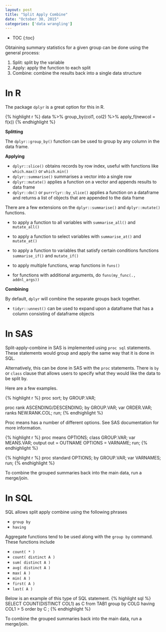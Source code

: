 ```yaml
---
layout: post
title: "Split Apply Combine"
date: "October 30, 2015"
categories: ['data wrangling']
---
```


* TOC
{:toc}



Obtaining summary statistics for a given group can be done using the general process:

1. Split: split by the variable
2. Apply: apply the function to each split
3. Combine: combine the results back into a single data structure

# In R

The package `dplyr` is a great option for this in R.


{% highlight r %}
data %>%
  group_by(col1, col2) %>%
  apply_f(newcol = f(x))
{% endhighlight %}


**Splitting**

The `dplyr::group_by()` function can be used to group by any column in the data frame. 

**Applying**

* `dplyr::slice()` obtains records by row index, useful with functions like `which.max()` or `which.min()`
* `dplyr::summarise()` summarises a vector into a single row 
* `dplyr::mutate()` applies a function on a vector and appends results to data frame
* `dplyr::do()` or `purrrlyr::by_slice()` applies a function on a dataframe and returns a list of objects that are appended to the data frame

There are a few extensions on the `dplyr::summarise()` and `dplyr::mutate()` functions. 

* to apply a function to all variables with `summarise_all()` and `mutate_all()` 
* to apply a function to select variables with `summarise_at()` and `mutate_at()`
* to apply a function to variables that satisfy certain conditions functions `summarise_if()` and `mutate_if()`

* to apply multiple functions, wrap functions in `funs()`
* for functions with additional arguments, do `funs(my_func(., addnl_args))`

**Combining**

By default, `dplyr` will combine the separate groups back together. 

* `tidyr::unnest()` can be used to expand upon a dataframe that has a column consisting of dataframe objects

# In SAS

Split-apply-combine in SAS is implemented using `proc sql` statements. These statements would group and apply the same way that it is done in SQL. 

Alternatively, this can be done in SAS with the `proc` statements. There is `by` or `class` clause that allows users to specify what they would like the data to be split by.

Here are a few examples.


{% highlight r %}
proc sort; by GROUP.VAR;

proc rank ASCENDING/DESCENDING;
by GROUP.VAR;
var ORDER.VAR;
ranks NEW.RANK.COL;
run;
{% endhighlight %}

Proc means has a number of different options. See SAS documentation for more information.

{% highlight r %}
proc means OPTIONS;
class GROUP.VAR;
var MEANS.VAR;
output out = OUTNAME OPTIONS = VARNAME;
run;
{% endhighlight %}


{% highlight r %}
proc standard OPTIONS;
by GROUP.VAR;
var VARNAMES;
run;
{% endhighlight %}

To combine the grouped summaries back into the main data, run a merge/join.

# In SQL

SQL allows split apply combine using the following phrases

* `group by`
* `having`

Aggregate functions tend to be used along with the `group by` command. These functions include

* `count( * )`
* `count( distinct A )`
* `sum( distinct A )`
* `avg( distinct A )`
* `max( A )`
* `min( A )`
* `first( A )`
* `last( A )`

Below is an example of this type of SQL statement.
{% highlight sql %}
SELECT COUNT(DISTINCT COL1) as C
from TAB1
group by COLG
having COL1 > 5
order by C
;
{% endhighlight %}

To combine the grouped summaries back into the main data, run a merge/join.
